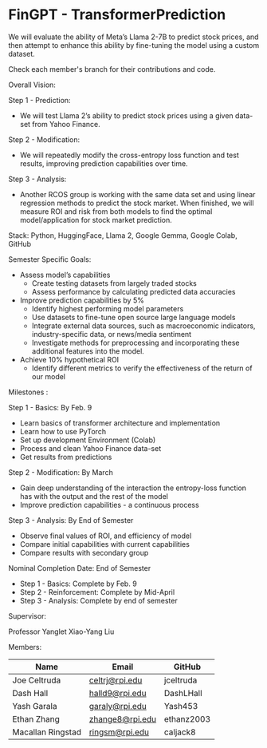 # FinGPT - TransformerPrediction

We will evaluate the ability of Meta’s Llama 2-7B to predict stock prices, and then attempt to enhance this ability by fine-tuning the model using a custom dataset.

Check each member's branch for their contributions and code.

Overall Vision:

Step 1 - Prediction:

- We will test Llama 2’s ability to predict stock prices using a given data-set from Yahoo Finance.

Step 2 - Modification:

- We will repeatedly modify the cross-entropy loss function and test results, improving prediction capabilities over time.

Step 3 - Analysis:

- Another RCOS group is working with the same data set and using linear regression methods to predict the stock market. When finished, we will measure ROI and risk from both models to find the optimal model/application for stock market prediction.

Stack: Python, HuggingFace, Llama 2, Google Gemma, Google Colab, GitHub

Semester Specific Goals:

- Assess model’s capabilities
  - Create testing datasets from largely traded stocks
  - Assess performance by calculating predicted data accuracies
- Improve prediction capabilities by 5%
  - Identify highest performing model parameters
  - Use datasets to fine-tune open source large language models
  - Integrate external data sources, such as macroeconomic indicators, industry-specific data, or news/media sentiment
  - Investigate methods for preprocessing and incorporating these additional features into the model.
- Achieve 10% hypothetical ROI
  - Identify different metrics to verify the effectiveness of the return of our model

Milestones :

Step 1 - Basics: By Feb. 9

- Learn basics of transformer architecture and implementation
- Learn how to use PyTorch
- Set up development Environment (Colab)
- Process and clean Yahoo Finance data-set
- Get results from predictions

Step 2 - Modification: By March

- Gain deep understanding of the interaction the entropy-loss function has with the output and the rest of the model
- Improve prediction capabilities - a continuous process

Step 3 - Analysis: By End of Semester

- Observe final values of ROI, and efficiency of model
- Compare initial capabilities with current capabilities
- Compare results with secondary group

Nominal Completion Date: End of Semester

- Step 1 - Basics: Complete by Feb. 9
- Step 2 - Reinforcement: Complete by Mid-April
- Step 3 - Analysis: Complete by end of semester

Supervisor:

Professor Yanglet Xiao-Yang Liu

Members:

| Name | Email | GitHub |
| --- | --- | --- |
| Joe Celtruda | <celtrj@rpi.edu> | jceltruda |
| Dash Hall | <halld9@rpi.edu> | DashLHall |
| Yash Garala | <garaly@rpi.edu> | Yash453 |
| Ethan Zhang | <zhange8@rpi.edu> | ethanz2003 |
| Macallan Ringstad | <ringsm@rpi.edu> | caljack8 |
